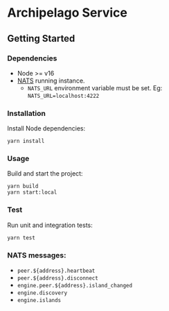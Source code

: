 # Archipelago Service

## Getting Started

### Dependencies

- Node >= v16
- [NATS](https://nats.io/) running instance.
   - `NATS_URL` environment variable must be set. Eg: `NATS_URL=localhost:4222`

### Installation

Install Node dependencies:

```
yarn install
```

### Usage

Build and start the project:

```
yarn build
yarn start:local
```

### Test

Run unit and integration tests:

```
yarn test
```

### NATS messages:

- `peer.${address}.heartbeat`
- `peer.${address}.disconnect`
- `engine.peer.${address}.island_changed`
- `engine.discovery`
- `engine.islands`
